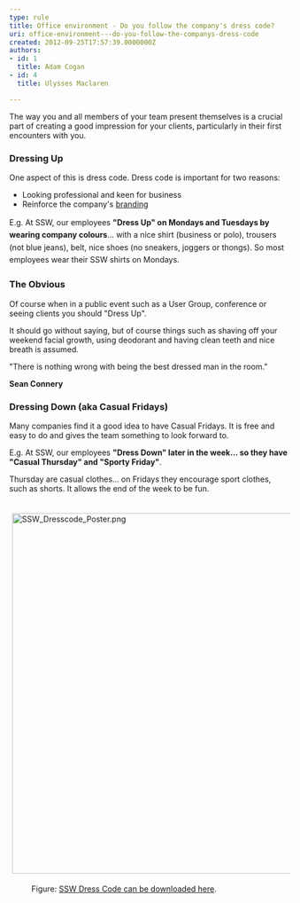 ```yaml
---
type: rule
title: Office environment - Do you follow the company's dress code?
uri: office-environment---do-you-follow-the-companys-dress-code
created: 2012-09-25T17:57:39.0000000Z
authors:
- id: 1
  title: Adam Cogan
- id: 4
  title: Ulysses Maclaren

---
```




<span class='intro'> <p>​​The way you and all members of your team present themselves is a crucial part of
                    creating a good impression for your clients, particularly in their first encounters
                    with you.
                </p> </span>

<h3>Dressing Up</h3><p> One aspect of this is dress code. Dress code is important for two reasons&#58;</p><ul><li>Looking professional and keen for business</li><li>Reinforce&#160;the company's&#160;<a href="http&#58;//www.ssw.com.au/ssw/Standards/Rules/RulesToBetterBranding.aspx#BrandingEmployees">branding</a></li></ul><p><span style="line-height&#58;1.6;"><span style="line-height&#58;20.8px;">E.g. At SSW, our&#160;employees</span>&#160;</span><strong style="line-height&#58;1.6;">&quot;Dress Up&quot;&#160;on Mondays and Tuesdays by wearing company colours</strong><span style="line-height&#58;1.6;">...&#160;with a nice shirt (business or polo), trousers (not blue jeans)​, belt,&#160;nice&#160;shoes (no sneakers, joggers or thongs). So most employees wear their SSW shirts on Mondays​.​</span><br></p><h3>The Obvious​</h3><p>Of course when&#160;in a&#160;public​ event&#160;such as a User Group, conference&#160;or seeing clients you should &quot;Dress Up&quot;.​<br></p><p> It should go without saying, but of course things such as&#160;shaving off your weekend facial growth, using deodorant and having clean teeth and nice breath is assumed.</p><div class="greyBox"><p>&quot;There is nothing wrong with being the best dressed man in the room.&quot;</p><p></p><p> 
      <strong>Sean Connery</strong>​</p></div><h3>Dressing Down (aka Casual Fridays)</h3><p>Many companies find it a good idea to have Casual Fridays. It is free and easy to do and gives the team something to look forward to.</p><p>E.g. At SSW, our&#160;employees <strong>&quot;Dress Down&quot;&#160;later in the week... so they have &quot;Casual Thursday&quot; and &quot;Sporty Friday&quot;</strong>.</p><p>Thursday are casual clothes… on Fridays they encourage​ sport clothes, such as shorts. It allows the end of the week to be fun.</p><p class="ssw15-rteElement-GreyBox">​<img alt="SSW_Dresscode_Poster.png" src="/PublishingImages/SSW_Dresscode_Poster.png" style="margin&#58;5px;width&#58;650px;" /></p><dd class="ssw15-rteElement-FigureNormal">Figure&#58; <a href="https&#58;//www.dropbox.com/s/0sj1xn7av6sfz6w/SSW_Dresscode_Poster_A3.pdf?dl=0">SSW ​Dress Code​ can be downloaded here</a>.<br></dd>


